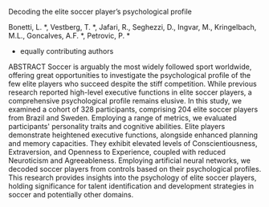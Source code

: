 Decoding the elite soccer player’s psychological profile

Bonetti, L. *, Vestberg, T. *, Jafari, R., Seghezzi, D., Ingvar, M., Kringelbach, M.L., Goncalves, A.F. *, Petrovic, P. *

* equally contributing authors

ABSTRACT
Soccer is arguably the most widely followed sport worldwide, offering great opportunities to investigate the psychological profile of the few elite players who succeed despite the stiff competition. While previous research reported high-level executive functions in elite soccer players, a comprehensive psychological profile remains elusive. In this study, we examined a cohort of 328 participants, comprising 204 elite soccer players from Brazil and Sweden. Employing a range of metrics, we evaluated participants' personality traits and cognitive abilities. Elite players demonstrate heightened executive functions, alongside enhanced planning and memory capacities. They exhibit elevated levels of Conscientiousness, Extraversion, and Openness to Experience, coupled with reduced Neuroticism and Agreeableness. Employing artificial neural networks, we decoded soccer players from controls based on their psychological profiles. This research provides insights into the psychology of elite soccer players, holding significance for talent identification and development strategies in soccer and potentially other domains.

